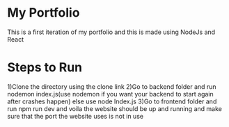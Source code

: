 # My Portfolio
This is a first iteration of my portfolio and this is made using NodeJs and React
# Steps to Run
1)Clone the directory using the clone link 
2)Go to backend folder and run nodemon index.js(use nodemon if you want your backend to start again after crashes happen) else use node Index.js
3)Go to frontend folder and run npm run dev and voila the website should be up and running and make sure that the port the website uses is not in use 

